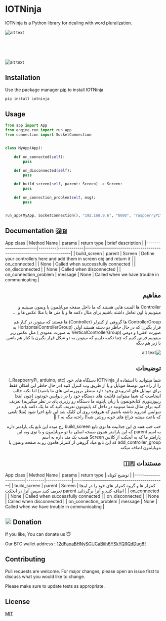 # IOTNinja

IOTNinja is a Python library for dealing with word pluralization.

![alt text](http://www.upsara.com/images/x581442_.png)

</br>
</br>
</br>

![alt text](http://www.upsara.com/images/n942896_.jpg)

## Installation

Use the package manager [pip](https://pip.pypa.io/en/stable/) to install IOTNinja.

```bash
pip install iotninja
```

## Usage

```python
from app import App
from engine.run import run_app
from connection import SocketConnection


class MyApp(App):

    def on_connected(self):
        pass

    def on_disconnected(self):
        pass

    def build_screen(self, parent: Screen) -> Screen:
        pass

    def on_connection_problem(self, msg):
        pass


run_app(MyApp, SocketConnection(), "192.168.9.6", "8080", "raspberryPI", "normal device")

```


## Documentation 🇬🇧

App class
| Method Name           | params  | return type | brief description                                                     |
|-----------------------|---------|-------------|-----------------------------------------------------------------------|
| build_screen          | parent  | Screen      | Define your controllers here and add them in screen obj and return it |
| on_connected          |         | None        | Called when successfully connected                                    |
| on_disconnected       |         | None        | Called when disconnected                                              |
| on_connection_problem | message | None        | Called when we have trouble in communicating                          |


<div dir="rtl">

## مفاهیم 

Controller ها المنت هایی هستند که ما داخل صفحه موبایلمون یا وبمون میبینیم و میتونیم با اون تعامل داشته باشیم برای مثال دکمه ها و یا متن ها یا مثلا عکس ها و ...

ControllerGroup ها گروهی از کنترلر (Controller) ها هستند که میتونن در کنار هم قرار بگیرن که در حال حاظر دو دسته هستند اولی (HorizontalControllerGroup به صورت افقی)  و دومی (VerticalControllerGroup به صورت عمودی ) مثل عکس زیر میتونیم فرض کنیم که چنتا دکمه داریم که میتونن به دو شکل قرار بگیرن یا کنار هم باشن یا زیر هم دیگه 


![alt text](https://www.tutlane.com/images/android/android_linearlayout_example_diagram.png)

## توضیحات


شما میتوانید با استفاده از IOTNinja دستگاه های خود (RaspberryPi, arduino, etc..) را از راه دور توسط موبایل و یا از طریق وب کنترل کنید (در حال حاظر این امکان فقط برای موبایل های اندرویدی وجود دارد منتظر بروزرسانی های ما باشید) اما نکته جالب اینجاست که شما میتوانید قابلیت های دستگاه خود را در دیوایس خودتون (چون اینجا ریپوزیتوری کتابخونمون با زبان پایتونه ما دستگاه رو رزبری پای در نظر میگیریم) تعریف کنید برای مثال شما میتونید در داخل کد پایتونتون تعریف کنید که ما یک دکمه باید در دیوایس اندروید داشته باشیم که هروقت روی آن کلیک شد این تابع اجرا شود (مثلا تابعی که باعث میشه چراغ های خونه روشن شه!)  راحته مگه نه ؟ 🤪

خب خب همه ی این جذابیت ها توی تابع build_screen رخ میده این تابع یک پارامتر داره به اسم parent  که این پارامتر همون صفحه اصلی ما تو موبایلمون و یا توی وبه این پارامتر ما که یه آبجکت از کلاس Screen  هست یک متد داره به اسم add_controller_group که این تابع میاد گروهی از کنترلر هامون رو به صفحه وبمون یا موبایلمون اضافه میکنه 
 
## مستندات 🇮🇷 

</div>


App class
| Method Name           | params  | return type | توضیح کوتاه                                  |
|-----------------------|---------|-------------|----------------------------------------------|
| build_screen          | parent  | Screen      | کنتزلر ها و گروه کنترلر های خود را در اینجا تعریف کنید سپس آنرا در آبجکت parent  اضافه کنید و آنرا برگردانید                              |
| on_connected          |         | None        | Called when successfully connected           |
| on_disconnected       |         | None        | Called when disconnected                     |
| on_connection_problem | message | None        | Called when we have trouble in communicating |

## <img src="https://localbitcoinnow.com/wp-content/uploads/2019/12/The-bit-logo-e1575819611411.png" data-canonical-src="https://localbitcoinnow.com/wp-content/uploads/2019/12/The-bit-logo-e1575819611411.png" width="20" height="20" />  Donation

If you like, You can donate us 😇

Our BTC wallet address : [12dFaoaBHNySGUCaBiih6YSkYQRQdDug8f]()


## Contributing
Pull requests are welcome. For major changes, please open an issue first to discuss what you would like to change.

Please make sure to update tests as appropriate.

## License
[MIT](https://choosealicense.com/licenses/mit/)
